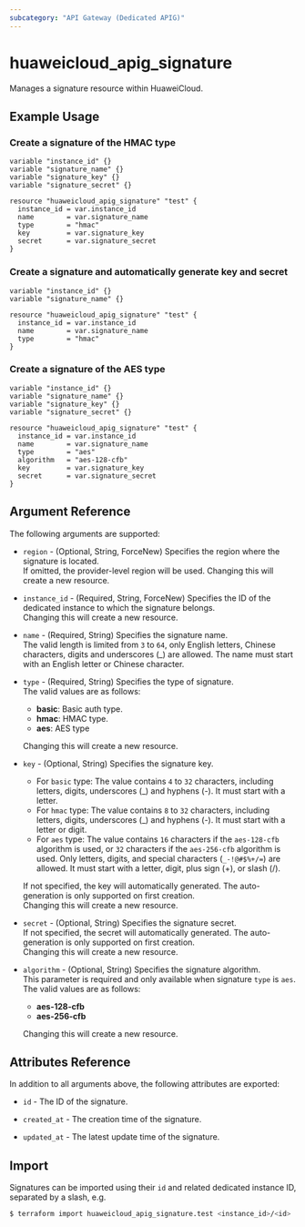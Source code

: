```yaml
---
subcategory: "API Gateway (Dedicated APIG)"
---
```


# huaweicloud_apig_signature

Manages a signature resource within HuaweiCloud.

## Example Usage

### Create a signature of the HMAC type

```hcl
variable "instance_id" {}
variable "signature_name" {}
variable "signature_key" {}
variable "signature_secret" {}

resource "huaweicloud_apig_signature" "test" {
  instance_id = var.instance_id
  name        = var.signature_name
  type        = "hmac"
  key         = var.signature_key
  secret      = var.signature_secret
}
```

### Create a signature and automatically generate key and secret

```hcl
variable "instance_id" {}
variable "signature_name" {}

resource "huaweicloud_apig_signature" "test" {
  instance_id = var.instance_id
  name        = var.signature_name
  type        = "hmac"
}
```

### Create a signature of the AES type

```hcl
variable "instance_id" {}
variable "signature_name" {}
variable "signature_key" {}
variable "signature_secret" {}

resource "huaweicloud_apig_signature" "test" {
  instance_id = var.instance_id
  name        = var.signature_name
  type        = "aes"
  algorithm   = "aes-128-cfb"
  key         = var.signature_key
  secret      = var.signature_secret
}
```

## Argument Reference

The following arguments are supported:

* `region` - (Optional, String, ForceNew) Specifies the region where the signature is located.  
  If omitted, the provider-level region will be used. Changing this will create a new resource.

* `instance_id` - (Required, String, ForceNew) Specifies the ID of the dedicated instance to which the signature
  belongs.  
  Changing this will create a new resource.

* `name` - (Required, String) Specifies the signature name.  
  The valid length is limited from `3` to `64`, only English letters, Chinese characters, digits and underscores (_) are
  allowed. The name must start with an English letter or Chinese character.

* `type` - (Required, String) Specifies the type of signature.  
  The valid values are as follows:
  + **basic**: Basic auth type.
  + **hmac**: HMAC type.
  + **aes**: AES type

  Changing this will create a new resource.

* `key` - (Optional, String) Specifies the signature key.  
  + For `basic` type: The value contains `4` to `32` characters, including letters, digits, underscores (_) and
    hyphens (-). It must start with a letter.
  + For `hmac` type: The value contains `8` to `32` characters, including letters, digits, underscores (_) and
    hyphens (-). It must start with a letter or digit.
  + For `aes` type: The value contains `16` characters if the `aes-128-cfb` algorithm is used, or `32` characters if the
    `aes-256-cfb` algorithm is used. Only letters, digits, and special characters (`_-!@#$%+/=`) are allowed.
    It must start with a letter, digit, plus sign (+), or slash (/).

  If not specified, the key will automatically generated. The auto-generation is only supported on first creation.  
  Changing this will create a new resource.

* `secret` - (Optional, String) Specifies the signature secret.  
  If not specified, the secret will automatically generated. The auto-generation is only supported on first creation.  
  Changing this will create a new resource.

* `algorithm` - (Optional, String) Specifies the signature algorithm.  
  This parameter is required and only available when signature `type` is `aes`.  
  The valid values are as follows:
  + **aes-128-cfb**
  + **aes-256-cfb**

  Changing this will create a new resource.

## Attributes Reference

In addition to all arguments above, the following attributes are exported:

* `id` - The ID of the signature.

* `created_at` - The creation time of the signature.

* `updated_at` - The latest update time of the signature.

## Import

Signatures can be imported using their `id` and related dedicated instance ID, separated by a slash, e.g.

```bash
$ terraform import huaweicloud_apig_signature.test <instance_id>/<id>
```
